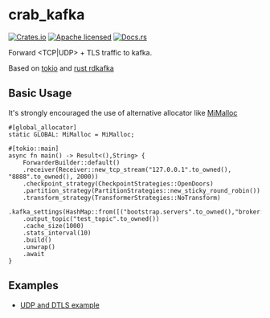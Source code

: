# crab_kafka

[![Crates.io][crates-badge]][crates-url]
[![Apache licensed][apache-badge]][apache-url]
[![Docs.rs][docs-badge]][docs-url]

[crates-badge]: https://img.shields.io/crates/v/crab-kafka.svg
[crates-url]: https://crates.io/crates/crab-kafka
[docs-badge]: https://docs.rs/crab-kafka/badge.svg
[docs-url]: https://docs.rs/crab-kafka/latest/
[apache-badge]: https://img.shields.io/badge/license-Apache2.0-blue.svg
[apache-url]: https://github.com/newfla/crab-kafka/blob/master/LICENSE

Forward <TCP|UDP> + TLS traffic to kafka.

Based on [tokio](https://github.com/tokio-rs/tokio) and [rust rdkafka](https://github.com/fede1024/rust-rdkafka)

## Basic Usage 
It's strongly encouraged the use of alternative allocator like [MiMalloc](https://crates.io/crates/mimalloc)
```
#[global_allocator]
static GLOBAL: MiMalloc = MiMalloc;

#[tokio::main]
async fn main() -> Result<(),String> {
    ForwarderBuilder::default()
    .receiver(Receiver::new_tcp_stream("127.0.0.1".to_owned(), "8888".to_owned(), 2000))
    .checkpoint_strategy(CheckpointStrategies::OpenDoors)
    .partition_strategy(PartitionStrategies::new_sticky_round_robin())
    .transform_strategy(TransformerStrategies::NoTransform)
    .kafka_settings(HashMap::from([("bootstrap.servers".to_owned(),"broker:29091".to_owned())]))
    .output_topic("test_topic".to_owned())
    .cache_size(1000)
    .stats_interval(10)
    .build()
    .unwrap()
    .await
}
```
## Examples
- [UDP and DTLS example](https://github.com/newfla/crab-kafka/tree/main/examples/udp_to_kafka)